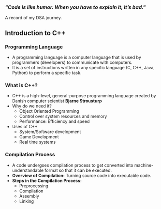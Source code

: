 ### ***"Code is like humor. When you have to explain it, it’s bad."***
A record of my DSA journey.

## Introduction to C++
### Programming Language
- A programming language is a computer language that is used by programmers (developers) to communicate with computers.
- It is a set of instructions written in any specific language (C, C++, Java, Python) to perform a specific task. 
### What is C++?
- C++ is a high-level, general-purpose programming language created by Danish computer scientist **Bjarne Strousturp**
- Why do we need it?
	- Object Oriented Programming
	- Control over system resources and memory
	- Performance: Efficiency and speed
- Uses of C++
	- System/Software development
	- Game Development
	- Real time systems
### Compilation Process
- A code undergoes compilation process to get converted into machine-understandable format so that it can be executed.
- **Overview of Compilation:** Turning source code into executable code.
- **Steps in the Compilation Process:** 
	- Preprocessing
	- Compilation
	- Assembly
	- Linking